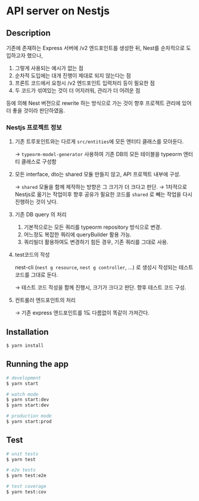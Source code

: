 # API server on Nestjs

## Description

기존에 존재하는 Express 서버에 /v2 엔드포인트를 생성한 뒤, Nest를 순차적으로 도입하고자 했으나,

1. 그렇게 사용되는 예시가 없는 점
2. 순차적 도입에는 대개 진행이 제대로 되지 않는다는 점
3. 프론트 코드에서 요청시 /v2 엔드포인트 입력처리 등이 필요한 점
4. 두 코드가 섞여있는 것이 더 어지러워, 관리가 더 어려운 점

등에 의해 Nest 버전으로 rewrite 하는 방식으로 가는 것이 향후 프로젝트 관리에 있어 더 좋을 것이라 판단하였음.

### Nestjs 프로젝트 정보

1. 기존 트루포인트와는 다르게 `src/entities`에 모든 엔터티 클래스를 모아둔다.

    → `typeorm-model-generator` 사용하여 기존 DB의 모든 테이블을 typeorm 엔터티 클래스로 구성함

2. 모든 interface, dto는 shared 모듈 만들지 않고, API 프로젝트 내부에 구성.

    → `shared` 모듈을 함께 제작하는 방향은 그 크기가 더 크다고 판단.
    → 1차적으로 Nestjs로 옮기는 작업이후 향후 공유가 필요한 코드를 `shared` 로 빼는 작업을 다시 진행하는 것이 낫다.

3. 기존 DB query 의 처리
    1. 기본적으로는 모든 쿼리를 typeorm repository 방식으로 변경.
    2. 어느정도 복잡한 쿼리에 queryBuilder 활용 가능.
    3. 쿼리빌더 활용하여도 변경하기 힘든 경우, 기존 쿼리를 그대로 사용.
4. test코드의 작성

    nest-cli (`nest g resource`, `nest g controller`, ...) 로 생성시 작성되는 테스트 코드를 그대로 둔다.

    → 테스트 코드 작성을 함께 진행시, 크기가 크다고 판단. 향후 테스트 코드 구성.

5. 컨트롤러 엔드포인트의 처리

    → 기존 express 엔드포인트를 1도 다름없이 똑같이 가져간다.

## Installation

```bash
$ yarn install
```

## Running the app

```bash
# development
$ yarn start

# watch mode
$ yarn start:dev
$ yarn start:dev

# production mode
$ yarn start:prod
```

## Test

```bash
# unit tests
$ yarn test

# e2e tests
$ yarn test:e2e

# test coverage
$ yarn test:cov
```

